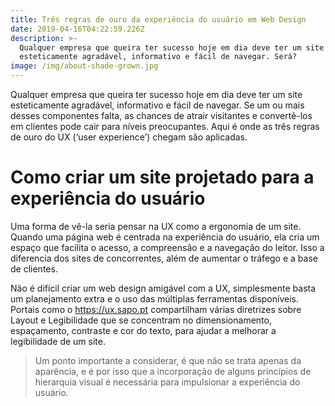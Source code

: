 ```yaml
---
title: Três regras de ouro da experiência do usuário em Web Design
date: 2019-04-16T04:22:59.226Z
description: >-
  Qualquer empresa que queira ter sucesso hoje em dia deve ter um site
  esteticamente agradável, informativo e fácil de navegar. Será?
image: /img/about-shade-grown.jpg
---
```

Qualquer empresa que queira ter sucesso hoje em dia deve ter um site esteticamente agradável, informativo e fácil de navegar. Se um ou mais desses componentes falta, as chances de atrair visitantes e convertê-los em clientes pode cair para níveis preocupantes. Aqui é onde as três regras de ouro do UX (‘user experience’) chegam são aplicadas.

## 

# Como criar um site projetado para a experiência do usuário

Uma forma de vê-la seria pensar na UX como a ergonomia de um site. Quando uma página web é centrada na experiência do usuário, ela cria um espaço que facilita o acesso, a compreensão e a navegação do leitor. Isso a diferencia dos sites de concorrentes, além de aumentar o tráfego e a base de clientes.



Não é difícil criar um web design amigável com a UX, simplesmente basta um planejamento extra e o uso das múltiplas ferramentas disponíveis. Portais como o https://ux.sapo.pt compartilham várias diretrizes sobre Layout e Legibilidade que se concentram no dimensionamento, espaçamento, contraste e cor do texto, para ajudar a melhorar a legibilidade de um site. 

> Um ponto importante a considerar, é que não se trata apenas da aparência, e é por isso que a incorporação de alguns princípios de hierarquia visual é necessária para impulsionar a experiência do usuário.
